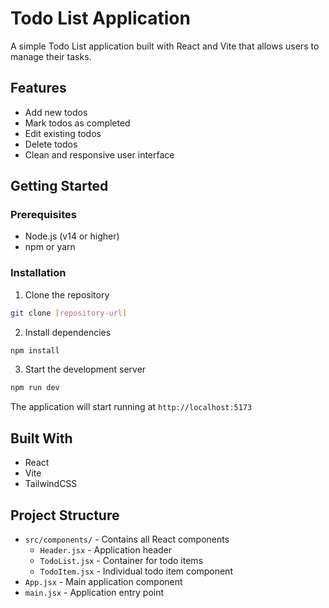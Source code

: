 <!-- # React + Vite

This template provides a minimal setup to get React working in Vite with HMR and some ESLint rules.

Currently, two official plugins are available:

- [@vitejs/plugin-react](https://github.com/vitejs/vite-plugin-react/blob/main/packages/plugin-react/README.md) uses [Babel](https://babeljs.io/) for Fast Refresh
- [@vitejs/plugin-react-swc](https://github.com/vitejs/vite-plugin-react-swc) uses [SWC](https://swc.rs/) for Fast Refresh -->






# Todo List Application

A simple Todo List application built with React and Vite that allows users to manage their tasks.

## Features

- Add new todos
- Mark todos as completed
- Edit existing todos
- Delete todos
- Clean and responsive user interface

## Getting Started

### Prerequisites

- Node.js (v14 or higher)
- npm or yarn

### Installation

1. Clone the repository
```bash
git clone [repository-url]
```

2. Install dependencies
```bash
npm install
```

3. Start the development server
```bash
npm run dev
```

The application will start running at `http://localhost:5173`

## Built With

- React
- Vite
- TailwindCSS

## Project Structure

- `src/components/` - Contains all React components
  - `Header.jsx` - Application header
  - `TodoList.jsx` - Container for todo items
  - `TodoItem.jsx` - Individual todo item component
- `App.jsx` - Main application component
- `main.jsx` - Application entry point
